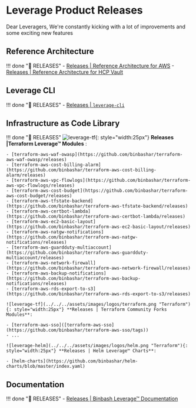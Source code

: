 # Leverage Product Releases
Dear Leveragers,
We're constantly kicking with a lot of improvements and some exciting new features

## Reference Architecture

!!! done ":calendar: RELEASES"
    - [Releases | Reference Architecture for AWS](https://github.com/binbashar/le-tf-infra-aws/releases)
    - [Releases | Reference Architecture for HCP Vault](https://github.com/binbashar/le-tf-vault/releases)

## Leverage CLI

!!! done ":calendar: RELEASES"
    - [Releases | `leverage-cli`](https://github.com/binbashar/leverage)

## Infrastructure as Code Library

!!! done ":calendar: RELEASES"
    ![leverage-tf](../../../assets/images/logos/terraform.png "Terraform"){: style="width:25px"} **Releases |Terraform Leverage™ Modules** :
    
    - [terraform-aws-waf-owasp](https://github.com/binbashar/terraform-aws-waf-owasp/releases)
    - [terraform-aws-cost-billing-alarm](https://github.com/binbashar/terraform-aws-cost-billing-alarm/releases)
    - [terraform-aws-vpc-flowlogs](https://github.com/binbashar/terraform-aws-vpc-flowlogs/releases)
    - [terraform-aws-cost-budget](https://github.com/binbashar/terraform-aws-cost-budget/releases)
    - [terraform-aws-tfstate-backend](https://github.com/binbashar/terraform-aws-tfstate-backend/releases)
    - [terraform-aws-certbot-lambda](https://github.com/binbashar/terraform-aws-certbot-lambda/releases)
    - [terraform-aws-ec2-basic-layout](https://github.com/binbashar/terraform-aws-ec2-basic-layout/releases)
    - [terraform-aws-natgw-notifications](https://github.com/binbashar/terraform-aws-natgw-notifications/releases)
    - [terraform-aws-guardduty-multiaccount](https://github.com/binbashar/terraform-aws-guardduty-multiaccount/releases)
    - [terraform-aws-network-firewall](https://github.com/binbashar/terraform-aws-network-firewall/releases)
    - [terraform-aws-backup-notifications](https://github.com/binbashar/terraform-aws-backup-notifications/releases)
    - [terraform-aws-rds-export-to-s3](https://github.com/binbashar/terraform-aws-rds-export-to-s3/releases)
    
    ![leverage-tf](../../../assets/images/logos/terraform.png "Terraform"){: style="width:25px"} **Releases | Terraform Community Forks Modules**:
    
    - [terraform-aws-sso]([terraform-aws-sso](https://github.com/binbashar/terraform-aws-sso/tags))
    - ...
    
    ![leverage-helm](../../../assets/images/logos/helm.png "Terraform"){: style="width:25px"} **Releases | Helm Leverage™ Charts**:
    
    - [helm-charts](https://github.com/binbashar/helm-charts/blob/master/index.yaml)

## Documentation

!!! done ":calendar: RELEASES"
    - [Releases | Binbash Leverage™ Documentation](https://github.com/binbashar/le-ref-architecture-doc/releases)